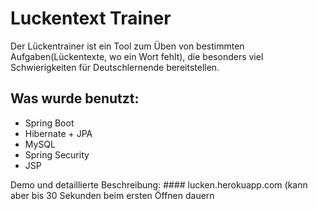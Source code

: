 # Luckentext Trainer
Der Lückentrainer ist ein Tool zum Üben von bestimmten Aufgaben(Lückentexte, wo ein Wort fehlt), die besonders viel Schwierigkeiten für Deutschlernende bereitstellen.

## Was wurde benutzt:
* Spring Boot
* Hibernate + JPA
* MySQL
* Spring Security
* JSP

Demo und detaillierte Beschreibung: #### lucken.herokuapp.com 
(kann aber bis 30 Sekunden beim ersten Öffnen dauern
